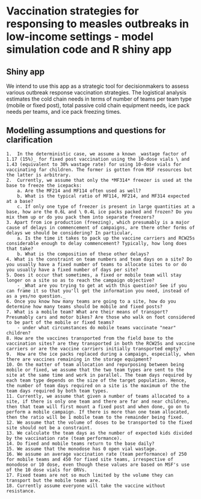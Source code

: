 #  Vaccination strategies for responsing to measles outbreaks in low-income settings - model simulation code and R shiny app

## Shiny app
We intend to use this app as a strategic tool for decisionmakers to assess various outbreak response vaccination strategies. The logistical analysis estimates the cold chain needs in terms of number of teams per team type (mobile or fixed post), total passive cold chain equipment needs, ice pack needs per teams, and ice pack freezing times. 

## Modelling assumptions and questions for clarification

    1.  In the deterministic case, we assume a known _wastage factor of 1.17 (15%)_ for fixed post vaccination using the 10-dose vials \ and 1.43 (equivalent to 30% wastage rate) for using 10-dose vials for vaccinating far children. The former is gotten from MSF resources but the latter is arbitrary.
    2.  Currently, we assume that only the *MF314* freezer is used at the base to freeze the icepacks:
        a. Are the MF214 and MF114 often used as well?
        b. What is the typical ratio of MF114, MF214, and MF314 expected at a base?
        c. If only one type of freezer is present in large quantities at a base, how are the 0.6L and \ 0.4L ice packs packed and frozen? Do you mix them up or do you pack them into separate freezers?
    3. Apart from ice production (freezing), which presumably is a major cause of delays in commencement of campaigns, are there other forms of delays we should be considering? In particular,
        a. Is the time it takes to pack up the vaccine carriers and RCW25s considerable enough to delay commencement? Typically, how long does that take?
        b. What is the composition of these other delays?
    4. What is the constraint on team numbers and team days on a site? Do you usually have a fixed number of teams to allocate sites to or do you usually have a fixed number of days per site?
    5. Does it occur that sometimes, a fixed or mobile team will stay longer on a site so as to reach the campaign objective?
        - _What are you trying to get at with this question? See if you can frame it so that you'll get the information you need, instead of as a yes/no question._
    6. Once you know how many teams are going to a site, how do you determine how many teams should be mobile and fixed posts?
    7. What is a mobile team? What are their means of transport? Presumably cars and motor bikes? Are those who walk on foot considered to be part of the mobile or fixed teams?
        - under what circumstances do mobile teams vaccinate "near" children?
    8. How are the vaccines transported from the field base to the vaccination sites? are they transported in both the RCW25s and vaccine carriers or are the vaccine carriers initially transported empty?
    9.  How are the ice packs replaced during a campaign, especially, when there are vaccines remaining in the storage equipment?
    10. On the matter of team allocation and repurposing between being mobile or fixed, we assume that the two team types are sent to the site at the same time and work in parallel. The team days required by each team type depends on the size of the target population. Hence, the number of team days required on a site is the maximum of the the team days required by both team types.
    11. Currently, we assume that given a number of teams allocated to a site, if there is only one team and there are far and near children, then that team will first mount a fixed post and when done, go on to perform a mobile campaign. If there is more than one team allocated, then the ratio will be 1 mobile team to the remainder being fixed.
    12. We assume that the volume of doses to be transported to the fixed site should not be a constraint. 
    13. We calculate the team days as the number of expected kids divided by the vaccination rate (team performance).
    14. Do fixed and mobile teams return to the base daily? 
    15. We assume that the monodose has 0 open vial wastage.
    16. We assume an average vaccination rate (team performance) of 250 for mobile teams and 450 for fixed site teams, irrespective of monodose or 10 dose, even though these values are based on MSF's use of the 10 dose vials for ORVs. 
    17. Fixed teams are not so much limited by the volume they can transport but the mobile teams are.
    18. Currently assume everyone will take the vaccine without resistance.
